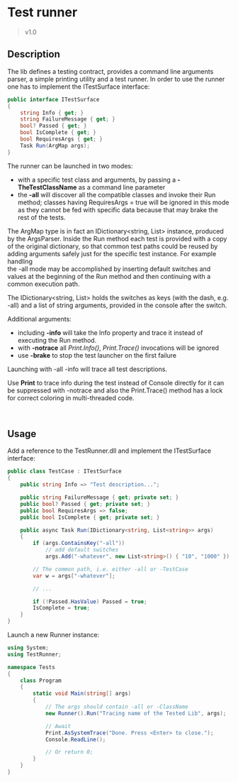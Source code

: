 ﻿# Test runner

> v1.0

## Description

The lib defines a testing contract, provides a command line arguments parser, a simple printing utility
and a test runner. In order to use the runner one has to implement the ITestSurface interface:

```csharp
public interface ITestSurface
{
	string Info { get; }
	string FailureMessage { get; }
	bool? Passed { get; }
	bool IsComplete { get; }
	bool RequiresArgs { get; }
	Task Run(ArgMap args);
}
``` 

The runner can be launched in two modes:

- with a specific test class and arguments, by passing a **-TheTestClassName** as a command line parameter
- the **-all** will discover all the compatible classes and invoke their Run method;
  classes having RequiresArgs = true will be ignored in this mode as they cannot be fed with specific
  data because that may brake the rest of the tests. 

The ArgMap type is in fact an IDictionary<string, List<string>> instance, produced by the ArgsParser. 
Inside the Run method each test is provided with a copy of the original dictionary, so that common test paths 
could be reused by adding arguments safely just for the specific test instance. For example handling  
the -all mode may be accomplished by inserting default switches and values at the beginning of the Run method
and then continuing with a common execution path.

The IDictionary<string, List<string>> holds the switches as keys (with the dash, e.g. -all) and a list of
string arguments, provided in the console after the switch.

Additional arguments:

- including **-info** will take the Info property and trace it instead of executing the Run method.
- with **-notrace** all *Print.Info()*, *Print.Trace()* invocations will be ignored
- use **-brake** to stop the test launcher on the first failure

Launching with -all -info will trace all test descriptions. 

Use **Print** to trace info during the test instead of Console directly for it can be suppressed
with -notrace and also the Print.Trace() method has a lock for correct coloring in multi-threaded code. 

<br>

 
## Usage

Add a reference to the TestRunner.dll and implement the ITestSurface interface:
```csharp
public class TestCase : ITestSurface
{
	public string Info => "Test description...";

	public string FailureMessage { get; private set; }
	public bool? Passed { get; private set; }
	public bool RequiresArgs => false;
	public bool IsComplete { get; private set; }

	public async Task Run(IDictionary<string, List<string>> args)
	{
		if (args.ContainsKey("-all"))
			// add default switches 
			args.Add("-whatever", new List<string>() { "10", "1000" });

		// The common path, i.e. either -all or -TestCase
		var w = args["-whatever"];

		// ...

		if (!Passed.HasValue) Passed = true;
		IsComplete = true;
	}
}
```


Launch a new Runner instance:


```csharp
using System;
using TestRunner;

namespace Tests
{
	class Program
	{
		static void Main(string[] args)
		{
			// The args should contain -all or -ClassName
			new Runner().Run("Tracing name of the Tested Lib", args);

			// Await
			Print.AsSystemTrace("Done. Press <Enter> to close.");
			Console.ReadLine();

			// Or return 0;
		}
	}
}
```

